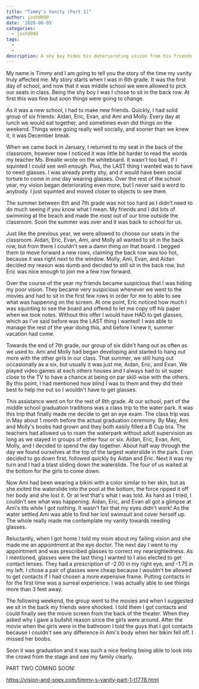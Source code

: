 ```yaml
---
title: "Timmy's Vanity [Part 1]"
author: joshd090
date: '2020-08-05'
categories:
  - joshd090
tags:
  - 
  - 
description: A shy boy hides his deteriorating vision from his friends in order to avoid wearing glasses.
---
```

My name is Timmy and I am going to tell you the story of the time my vanity truly affected me. My story starts when I was in 6th grade. It was the first day of school, and now that it was middle school we were allowed to pick our seats in class. Being the shy boy I was I chose to sit in the back row. At first this was fine but soon things were going to change. 

As it was a new school, I had to make new friends. Quickly, I had solid group of six friends: Aidan, Eric, Evan, and Ami and Molly. Every day at lunch we would eat together, and sometimes even did things on the weekend. Things were going really well socially, and sooner than we knew it, it was December break. 

When we came back in January, I returned to my seat in the back of the classroom, however now I noticed it was little bit harder to read the words my teacher Ms. Brealle wrote on the whiteboard. It wasn't too bad, If I squinted I could see well enough. Plus, the LAST thing I wanted was to have to need glasses. I was already pretty shy, and it would have been social torture to come in one day wearing glasses. Over the rest of the school year, my vision began deteriorating even more, but I never said a word to anybody. I just squinted and moved closer to objects to see them.  

The summer between 6th and 7th grade was not too hard as I didn’t need to do much seeing if you know what I mean. My friends and I did lots of swimming at the beach and made the most out of our time outside the classroom. Soon the summer was over and it was back to school for us. 

Just like the previous year, we were allowed to choose our seats in the classroom. Aidan, Eric, Evan, Ami, and Molly all wanted to sit in the back row, but from there I couldn't see a damn thing on that board. I begged them to move forward a new rows, claiming the back row was too hot, because it was right next to the window. Molly, Ami, Evan, and Aidan decided my reason was dumb and decided to still sit in the back row, but Eric was nice enough to join me a few row forward.

Over the course of the year my friends became suspicious that I was hiding my poor vision. They became very suspicious whenever we went to the movies and had to sit in the first few rows in order for me to able to see what was happening on the screen. At one point, Eric noticed how much I was squinting to see the board and offered to let me copy off his paper when we took notes. Without this offer I would have HAD to get glasses, which as I've said before was the LAST thing I wanted! I was able to manage the rest of the year doing this, and before I knew it, summer vacation had come. 

Towards the end of 7th grade, our group of six didn't hang out as often as we used to. Ami and Molly had began developing and started to hang out more with the other girls in our class. That summer, we still hung out occasionally as a six, but usually it was just me, Aidan, Eric, and Evan. We played video games at each others houses and I always had to sit super close to the TV to have a chance at being on par skill-wise with the others. By this point, I had mentioned how blind I was to them and they did their best to help me out so I wouldn't have to get glasses.

This assistance went on for the rest of 8th grade. At our school, part of the middle school graduation traditions was a class trip to the water park. It was this trip that finally made me decide to get an eye exam. The class trip was in May about 1 month before the actual graduation ceremony. By May, Ami and Molly's boobs had grown and they both easily filled a B Cup bra. The teachers had allowed us to roam the waterpark without adult supervision as long as we stayed in groups of either four or six. Aidan, Eric, Evan, Ami, Molly, and I decided to spend the day together. About half way through the day we found ourselves at the top of the largest waterslide in the park. Evan decided to go down first, followed quickly by Aidan and Eric. Next it was my turn and I had a blast sliding down the waterslide. The four of us waited at the bottom for the girls to come down. 

Now Ami had been wearing a bikini with a color similar to her skin, but as she exited the waterslide into the pool at the bottom, the force ripped it off her body and she lost it. Or at lest that's what I was told. As hard as I tried, I couldn't see what was happening. Aidan, Eric, and Evan all got a glimpse at Ami's tits while I got nothing. It wasn't fair that my eyes didn't work! As the water settled Ami was able to find her lost swimsuit and cover herself up. The whole really made me contemplate my vanity towards needing glasses. 

Reluctantly, when I got home I told my mom about my failing vision and she made me an appointment at the eye doctor. The next day I went to my appointment and was prescribed glasses to correct my nearsightedness. As I mentioned, glasses were the last thing I wanted to I also elected to get contact lenses. They had a prescription of -2.00 in my right eye, and -1.75 in my left. I chose a pair of glasses were cheap because I wouldn't be allowed to get contacts if I had chosen a more expensive frame. Putting contacts in for the first time was a surreal experience. I was actually able to see things more than 3 feet away. 

The following weekend, the group went to the movies and when I suggested we sit in the back my friends were shocked. I told them I got contacts and could finally see the movie screen from the back of the theater. When they asked why I gave a bullshit reason since the girls were around. After the movie when the girls were in the bathroom I told the guys that I got contacts because I couldn't see any difference in Ami's body when her bikini fell off. I missed her boobs. 

Soon it was graduation and it was such a nice feeling being able to look into the crowd from the stage and see my family clearly. 


PART TWO COMING SOON!

https://vision-and-spex.com/timmy-s-vanity-part-1-t1778.html